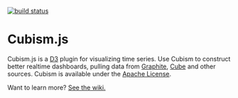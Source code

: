 [![build status](https://secure.travis-ci.org/square/cubism.png)](http://travis-ci.org/square/cubism)
# Cubism.js

Cubism.js is a [D3](http://mbostock.github.com/d3/) plugin for visualizing time series. Use Cubism to construct better realtime dashboards, pulling data from [Graphite](/square/cubism/wiki/Graphite), [Cube](/square/cubism/wiki/Cube) and other sources. Cubism is available under the [Apache License](/square/cubism/blob/master/LICENSE).

Want to learn more? [See the wiki.](/square/cubism/wiki)
